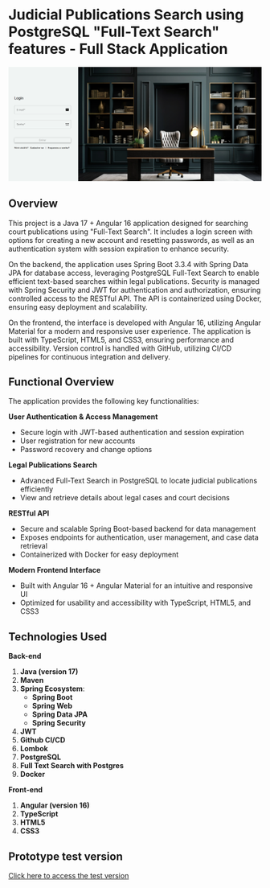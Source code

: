 # Judicial Publications Search using PostgreSQL "Full-Text Search" features - Full Stack Application

![publications-angular-with-java](./Project-login.png)


## Overview
This project is a Java 17 + Angular 16 application designed for searching court publications using "Full-Text Search". It includes a login screen with options for creating a new account and resetting passwords, as well as an authentication system with session expiration to enhance security.

On the backend, the application uses Spring Boot 3.3.4 with Spring Data JPA for database access, leveraging PostgreSQL Full-Text Search to enable efficient text-based searches within legal publications. Security is managed with Spring Security and JWT for authentication and authorization, ensuring controlled access to the RESTful API. The API is containerized using Docker, ensuring easy deployment and scalability.

On the frontend, the interface is developed with Angular 16, utilizing Angular Material for a modern and responsive user experience. The application is built with TypeScript, HTML5, and CSS3, ensuring performance and accessibility. Version control is handled with GitHub, utilizing CI/CD pipelines for continuous integration and delivery.

## Functional Overview
The application provides the following key functionalities:

**User Authentication & Access Management**
- Secure login with JWT-based authentication and session expiration
- User registration for new accounts
- Password recovery and change options

**Legal Publications Search**
- Advanced Full-Text Search in PostgreSQL to locate judicial publications efficiently
- View and retrieve details about legal cases and court decisions

**RESTful API**
- Secure and scalable Spring Boot-based backend for data management
- Exposes endpoints for authentication, user management, and case data retrieval
- Containerized with Docker for easy deployment

**Modern Frontend Interface**
- Built with Angular 16 + Angular Material for an intuitive and responsive UI
- Optimized for usability and accessibility with TypeScript, HTML5, and CSS3

## Technologies Used

**Back-end**
1. **Java (version 17)**
2. **Maven**
3. **Spring Ecosystem**:
   - **Spring Boot**
   - **Spring Web**
   - **Spring Data JPA**
   - **Spring Security**
4. **JWT**
5. **Github CI/CD**
6. **Lombok**
7. **PostgreSQL**
8. **Full Text Search with Postgres**
9. **Docker**

**Front-end**
1. **Angular (version 16)**
2. **TypeScript**
3. **HTML5**
4. **CSS3**

## Prototype test version

<a href="https://publicationsapi-frontend-v0.onrender.com/login" target="_blank">Click here to access the test version</a>